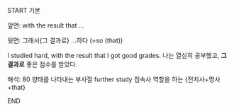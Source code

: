 START
기본

앞면:
with the result that ...


뒷면:
그래서{그 결과로} ...하다
(=so (that))

I studied hard, with the result that I got good grades.
나는 열심히 공부했고, **그 결과로** 좋은 점수를 받았다.

해석:
80 양태를 나타내는 부사절 further study
접속사 역할을 하는 {전치사+명사+that}
<!--ID: 1696639873674-->
END